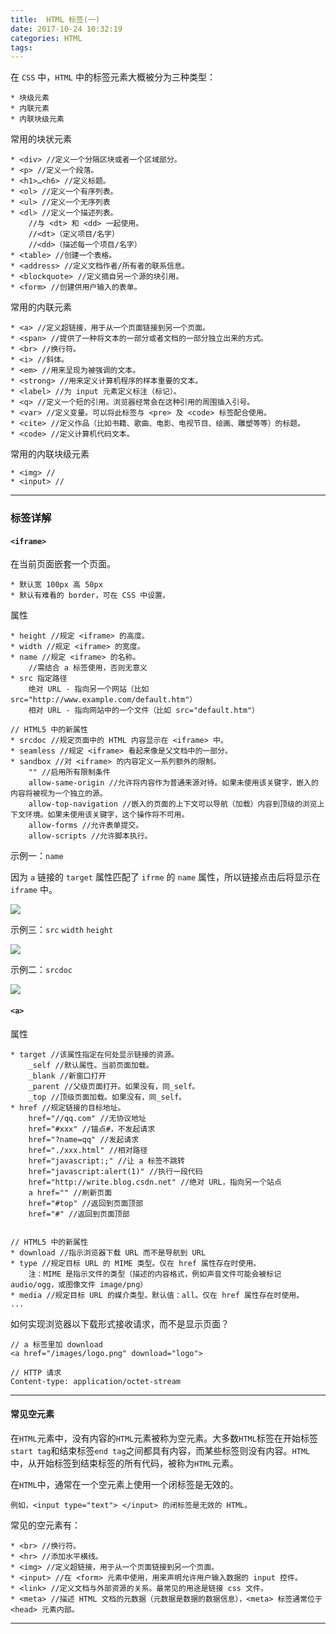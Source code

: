 ```yaml
---
title:  HTML 标签(一)
date: 2017-10-24 10:32:19
categories: HTML
tags:
---
```



在 `CSS` 中，`HTML` 中的标签元素大概被分为三种类型：

	* 块级元素
	* 内联元素
	* 内联块级元素

常用的块状元素

	* <div> //定义一个分隔区块或者一个区域部分。
	* <p> //定义一个段落。
	* <h1>…<h6> //定义标题。
	* <ol> //定义一个有序列表。
	* <ul> //定义一个无序列表
	* <dl> //定义一个描述列表。
		//与 <dt> 和 <dd> 一起使用。
		//<dt>（定义项目/名字）
		//<dd>（描述每一个项目/名字）
	* <table> //创建一个表格。
	* <address> //定义文档作者/所有者的联系信息。
	* <blockquote> //定义摘自另一个源的块引用。
	* <form> //创建供用户输入的表单。

常用的内联元素

	* <a> //定义超链接，用于从一个页面链接到另一个页面。
	* <span> //提供了一种将文本的一部分或者文档的一部分独立出来的方式。
	* <br> //换行符。
	* <i> //斜体。
	* <em> //用来呈现为被强调的文本。
	* <strong> //用来定义计算机程序的样本重要的文本。
	* <label> //为 input 元素定义标注（标记）。
	* <q> //定义一个短的引用。浏览器经常会在这种引用的周围插入引号。
	* <var> //定义变量。可以将此标签与 <pre> 及 <code> 标签配合使用。
	* <cite> //定义作品（比如书籍、歌曲、电影、电视节目、绘画、雕塑等等）的标题。
	* <code> //定义计算机代码文本。

常用的内联块级元素

	* <img> //
	* <input> //


---

### 标签详解

#### `<iframe>`

在当前页面嵌套一个页面。

	* 默认宽 100px 高 50px
	* 默认有难看的 border，可在 CSS 中设置。

属性
	
	* height //规定 <iframe> 的高度。
	* width //规定 <iframe> 的宽度。
	* name //规定 <iframe> 的名称。
		//需结合 a 标签使用，否则无意义
	* src 指定路径
		绝对 URL - 指向另一个网站（比如 src="http://www.example.com/default.htm"）
		相对 URL - 指向网站中的一个文件（比如 src="default.htm"）
	
	// HTML5 中的新属性
	* srcdoc //规定页面中的 HTML 内容显示在 <iframe> 中。
	* seamless //规定 <iframe> 看起来像是父文档中的一部分。
	* sandbox //对 <iframe> 的内容定义一系列额外的限制。
		"" //启用所有限制条件
		allow-same-origin //允许将内容作为普通来源对待。如果未使用该关键字，嵌入的内容将被视为一个独立的源。
		allow-top-navigation //嵌入的页面的上下文可以导航（加载）内容到顶级的浏览上下文环境。如果未使用该关键字，这个操作将不可用。
		allow-forms //允许表单提交。
		allow-scripts //允许脚本执行。

示例一：`name`

因为 `a` 链接的 `target` 属性匹配了 `ifrme` 的 `name` 属性，所以链接点击后将显示在 `iframe` 中。

<img src="https://i.loli.net/2018/03/16/5aab6bff06e60.png
">

示例三：`src` `width` `height`

<img src="https://i.loli.net/2018/03/16/5aab6b621ca04.png
">

示例二：`srcdoc`

<img src="https://i.loli.net/2018/03/16/5aab6bdd59442.png
">
	
	
#### `<a>`

属性

	* target //该属性指定在何处显示链接的资源。
		_self //默认属性。当前页面加载。
		_blank //新窗口打开
		_parent //父级页面打开。如果没有，同_self。
		_top //顶级页面加载。如果没有，同_self。 
	* href //规定链接的目标地址。
		href="//qq.com" //无协议地址
		href="#xxx" //锚点#，不发起请求
		href="?name=qq" //发起请求
		href="./xxx.html" //相对路径 
		href="javascript:;" //让 a 标签不跳转
		href="javascript:alert(1)" //执行一段代码
		href="http://write.blog.csdn.net" //绝对 URL，指向另一个站点
		a href="" //刷新页面
		href="#top" //返回到页面顶部
		href="#" //返回到页面顶部
		

	// HTML5 中的新属性
	* download //指示浏览器下载 URL 而不是导航到 URL
	* type //规定目标 URL 的 MIME 类型。仅在 href 属性存在时使用。
		注：MIME 是指示文件的类型（描述的内容格式，例如声音文件可能会被标记  audio/ogg，或图像文件 image/png）
	* media //规定目标 URL 的媒介类型。默认值：all。仅在 href 属性存在时使用。
	...

如何实现浏览器以下载形式接收请求，而不是显示页面？

	// a 标签里加 download
	<a href="/images/logo.png" download="logo">
	
	// HTTP 请求
	Content-type: application/octet-stream

---

#### 常见空元素

在`HTML`元素中，没有内容的`HTML`元素被称为空元素。大多数`HTML`标签在开始标签`start tag`和结束标签`end tag`之间都具有内容，而某些标签则没有内容。`HTML`中，从开始标签到结束标签的所有代码，被称为`HTML`元素。

在`HTML`中，通常在一个空元素上使用一个闭标签是无效的。
	
	例如，<input type="text"> </input> 的闭标签是无效的 HTML。
	
常见的空元素有：

	* <br> //换行符。
	* <hr> //添加水平横线。
	* <img> //定义超链接，用于从一个页面链接到另一个页面。
	* <input> //在 <form> 元素中使用，用来声明允许用户输入数据的 input 控件。
	* <link> //定义文档与外部资源的关系。最常见的用途是链接 css 文件。
	* <meta> //描述 HTML 文档的元数据（元数据是数据的数据信息），<meta> 标签通常位于 <head> 元素内部。

---






